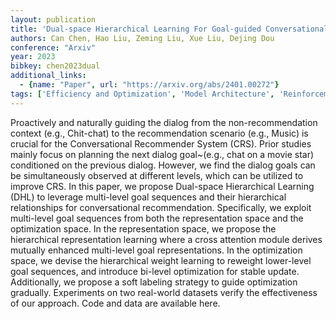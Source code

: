 ```yaml
---
layout: publication
title: 'Dual-space Hierarchical Learning For Goal-guided Conversational Recommendation'
authors: Can Chen, Hao Liu, Zeming Liu, Xue Liu, Dejing Dou
conference: "Arxiv"
year: 2023
bibkey: chen2023dual
additional_links:
  - {name: "Paper", url: "https://arxiv.org/abs/2401.00272"}
tags: ['Efficiency and Optimization', 'Model Architecture', 'Reinforcement Learning', 'RAG', 'Attention Mechanism']
---
```

Proactively and naturally guiding the dialog from the non-recommendation
context (e.g., Chit-chat) to the recommendation scenario (e.g., Music) is
crucial for the Conversational Recommender System (CRS). Prior studies mainly
focus on planning the next dialog goal~(e.g., chat on a movie star) conditioned
on the previous dialog. However, we find the dialog goals can be simultaneously
observed at different levels, which can be utilized to improve CRS. In this
paper, we propose Dual-space Hierarchical Learning (DHL) to leverage
multi-level goal sequences and their hierarchical relationships for
conversational recommendation. Specifically, we exploit multi-level goal
sequences from both the representation space and the optimization space. In the
representation space, we propose the hierarchical representation learning where
a cross attention module derives mutually enhanced multi-level goal
representations. In the optimization space, we devise the hierarchical weight
learning to reweight lower-level goal sequences, and introduce bi-level
optimization for stable update. Additionally, we propose a soft labeling
strategy to guide optimization gradually. Experiments on two real-world
datasets verify the effectiveness of our approach. Code and data are available
here.
